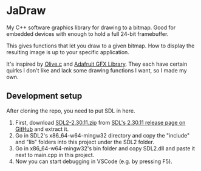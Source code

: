 # JaDraw

My C++ software graphics library for drawing to a bitmap. Good for embedded devices with enough to hold a full 24-bit framebuffer.

This gives functions that let you draw to a given bitmap. How to display the resulting image is up to your specific application.

It's inspired by [Olive.c](https://tsoding.github.io/olive.c/) and [Adafruit GFX Library](https://learn.adafruit.com/adafruit-gfx-graphics-library/overview). They each have certain quirks I don't like and lack some drawing functions I want, so I made my own.

## Development setup

After cloning the repo, you need to put SDL in here.

1. First, download [SDL2-2.30.11.zip](https://github.com/libsdl-org/SDL/releases/download/release-2.30.11/SDL2-2.30.11.zip) from [SDL's 2.30.11 release page on GitHub](https://github.com/libsdl-org/SDL/releases/tag/release-2.30.11) and extract it.
1. Go in SDL2's x86_64-w64-mingw32 directory and copy the "include" and "lib" folders into this project under the SDL2 folder.
1. Go in x86_64-w64-mingw32's bin folder and copy SDL2.dll and paste it next to main.cpp in this project.
1. Now you can start debugging in VSCode (e.g. by pressing F5).
